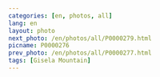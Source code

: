 ```yaml
---
categories: [en, photos, all]
lang: en
layout: photo
next_photo: /en/photos/all/P0000279.html
picname: P0000276
prev_photo: /en/photos/all/P0000277.html
tags: [Gisela Mountain]
---
```

